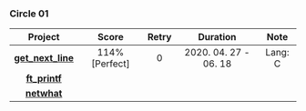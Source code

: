 ### Circle 01

|               Project                |     Score      | Retry |       Duration        |  Note   |
| :----------------------------------: | :------------: | :---: | :-------------------: | :-----: |
| **[get_next_line](./get_next_line)** | 114% [Perfect] |   0   | 2020. 04. 27 - 06. 18 | Lang: C |
|     **[ft_printf](./ft_printf)**     |                |       |                       |         |
|       **[netwhat](./netwhat)**       |                |       |                       |         |
